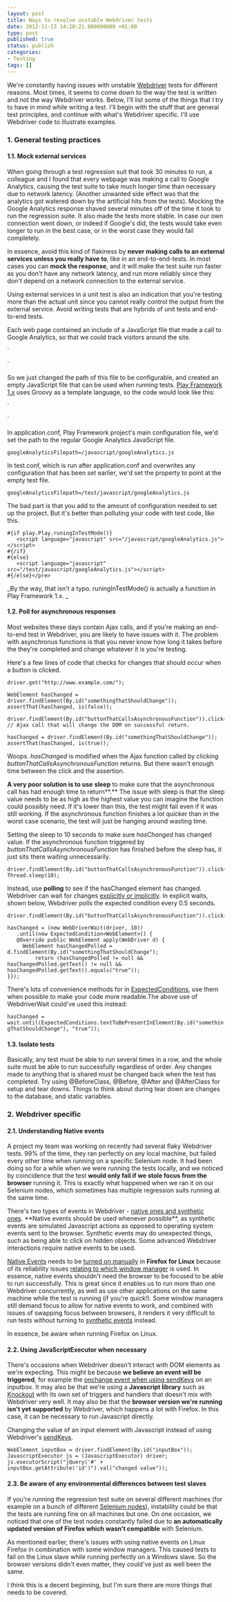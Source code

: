 ```yaml
---
layout: post
title: Ways to resolve unstable Webdriver tests
date: 2012-11-13 14:20:21.000000000 +01:00
type: post
published: true
status: publish
categories:
- Testing
tags: []
---
```

We're constantly having issues with unstable [Webdriver](http://code.google.com/p/selenium/ "http://code.google.com/p/selenium/") tests for different reasons. Most times, it seems to come down to the way the test is written and not the way Webdriver works. Below, I'll list some of the things that I try to have in mind while writing a test. I'll begin with the stuff that are general test principles, and continue with what's Webdriver specific. I'll use Webdriver code to illustrate examples.

### 1\. General testing practices

#### 1.1\. Mock external services

When going through a test regression suit that took 30 minutes to run, a colleague and I found that every webpage was making a call to Google Analytics, causing the test suite to take much longer time than necessary due to network latency. (Another unwanted side effect was that the analytics got watered down by the artificial hits from the tests). Mocking the Google Analytics response shaved several minutes off of the time it took to run the regression suite. It also made the tests more stable. In case our own connection went down, or indeed if Google's did, the tests would take even longer to run in the best case, or in the worst case they would fail completely.

In essence, avoid this kind of flakiness by **never making calls to an external services unless you really have to**, like in an end-to-end-tests. In most cases you can **mock the response**, and it will make the test suite run faster as you don't have any network latency, and run more reliably since they don't depend on a network connection to the external service.

Using external services in a unit test is also an indication that you're testing more than the actual unit since you cannot really control the output from the external service. Avoid writing tests that are hybrids of unit tests and end-to-end tests.

Each web page contained an include of a JavaScript file that made a call to Google Analytics, so that we could track visitors around the site.

`
<script language="javascript" src="/javascript/googleAnalytics.js"></script>
`

So we just changed the path of this file to be configurable, and created an empty JavaScript file that can be used when running tests. [Play Framework 1.x](http://www.playframework.org/ "http://www.playframework.org/") uses Groovy as a template language, so the code would look like this:

`
<script language="javascript" src="${googleAnalyticsFilepath}"></script></pre>
`

In application.conf, Play Framework project's main configuration file, we'd set the path to the regular Google Analytics JavaScript file.

`googleAnalyticsFilepath=/javascript/googleAnalytics.js`

In test.conf, which is run after application.conf and overwrites any configuration that has been set earlier, we'd set the property to point at the empty test file.

`googleAnalyticsFilepath=/test/javascript/googleAnalytics.js`

The bad part is that you add to the amount of configuration needed to set up the project. But it's better than polluting your code with test code, like this.

~~~
#{if play.Play.runingInTestMode()}
   <script language="javascript" src="/javascript/googleAnalytics.js"></script>
#{/if}
#{else}
   <script language="javascript" src="/test/javascript/googleAnalytics.js"></script>
#{/else}</pre>
~~~

_By the way, that isn't a typo. runingInTestMode() is actually a function in Play Framework 1.x. _

#### **1.2\. Poll for asynchronous responses**

Most websites these days contain Ajax calls, and if you're making an end-to-end test in Webdriver, you are likely to have issues with it. The problem with asynchronus functions is that you never know how long it takes before the they're completed and change whatever it is you're testing.

Here's a few lines of code that checks for changes that should occur when a button is clicked.

~~~
driver.get("http://www.example.com/");

WebElement hasChanged = driver.findElement(By.id("somethingThatShouldChange"));
assertThat(hasChanged, is(false));

driver.findElement(By.id("buttonThatCallsAsynchronousFunction")).click(); // Ajax call that will change the DOM on successful return.

hasChanged = driver.findElement(By.id("somethingThatShouldChange"));
assertThat(hasChanged, is(true));
~~~

Woops. _hasChanged_ is modified when the Ajax function called by clicking _buttonThatCallsAsynchronousFunction_ returns. But there wasn't enough time between the click and the assertion.

**A very poor solution is to use** **sleep** to make sure that the asynchronous call has had enough time to return**.** The issue with sleep is that the sleep value needs to be as high as the highest value you can imagine the function could possibly need. If it's lower than this, the test might fail even if it was still working. If the asynchronous function finishes a lot quicker than in the worst case scenario, the test will just be hanging around wasting time.

Setting the sleep to 10 seconds to make sure _hasChanged_ has changed value. If the asynchronous function triggered by _buttonThatCallsAsynchronousFunction_ has finished before the sleep has, it just sits there waiting unnecessarily.

~~~
driver.findElement(By.id("buttonThatCallsAsynchronousFunction")).click();
Thread.sleep(10);
~~~

Instead, use **polling** to see if the hasChanged element has changed. Webdriver can wait for changes [explicitly or implicitly](http://seleniumhq.org/docs/04_webdriver_advanced.html "http://seleniumhq.org/docs/04_webdriver_advanced.html"). In explicit waits, shown below, Webdriver polls the expected condition every 0.5 seconds.

~~~
driver.findElement(By.id("buttonThatCallsAsynchronousFunction")).click();

hasChanged = (new WebDriverWait(driver, 10))
   .until(new ExpectedCondition<WebElement>() {
   @Override public WebElement apply(WebDriver d) {
     WebElement hasChangedPolled = d.findElement(By.id("somethingThatShouldChange");
         return (hasChangedPolled != null && hasChangedPolled.getText() != null && hasChangedPolled.getText().equals("true"));
}});
~~~

There's lots of convenience methods for in [ExpectedConditions](http://selenium.googlecode.com/svn/trunk/docs/api/java/org/openqa/selenium/support/ui/ExpectedConditions.html "http://selenium.googlecode.com/svn/trunk/docs/api/java/org/openqa/selenium/support/ui/ExpectedConditions.html"), use them when possible to make your code more readable.The above use of WebdriverWait could've used this instead:

`hasChanged = wait.until(ExpectedConditions.textToBePresentInElement(By.id("somethingThatShouldChange"), "true"));`

#### 1.3\. Isolate tests

Basically, any test must be able to run several times in a row, and the whole suite must be able to run successfully regardless of order. Any changes made to anything that is shared must be changed back when the test has completed. Try using @BeforeClass, @Before, @After and @AfterClass for setup and tear downs. Things to think about during tear down are changes to the database, and static variables.

### 2\. Webdriver specific

#### 2.1\. Understanding Native events

A project my team was working on recently had several flaky Webdriver tests. 99% of the time, they ran perfectly on any local machine, but failed every other time when running on a specific Selenium node. It had been doing so for a while when we were running the tests locally, and we noticed by coincidence that the test **would only fail if we stole focus from the browser** running it. This is exactly what happened when we ran it on our Selenium nodes, which sometimes has multiple regression suits running at the same time.

There's two types of events in Webdriver - [native ones and synthetic ones](http://code.google.com/p/selenium/wiki/AdvancedUserInteractions#Introduction "http://code.google.com/p/selenium/wiki/AdvancedUserInteractions#Introduction"). **Native events should be used whenever possible**, as synthetic events are simulated Javascript actions as opposed to operating system events sent to the browser. Synthetic events may do unexpected things, such as being able to click on hidden objects. Some advanced Webdriver interactions require native events to be used.

[Native Events](http://code.google.com/p/selenium/wiki/NativeEventsOnLinux "http://code.google.com/p/selenium/wiki/TipsAndTricks") needs to be [turned on manually](http://code.google.com/p/selenium/wiki/TipsAndTricks "http://code.google.com/p/selenium/wiki/TipsAndTricks") in **Firefox for Linux** because of its reliability issues [relating to which window manager](http://code.google.com/p/selenium/wiki/NativeEventsOnLinux "http://code.google.com/p/selenium/wiki/NativeEventsOnLinux") is used. In essence, native events shouldn't need the browser to be focused to be able to run successfully. This is great since it enables us to run more than one Webdriver concurrently, as well as use other applications on the same machine while the test is running (if you're quick!). Some window managers still demand focus to allow for native events to work, and combined with issues of swapping focus between browsers, it renders it very difficult to run tests without turning to [synthetic events](http://my.safaribooksonline.com/book/programming/javascript/0596101996/events-and-event-handling/jscript5-chp-17-sect-7 "http://my.safaribooksonline.com/book/programming/javascript/0596101996/events-and-event-handling/jscript5-chp-17-sect-7") instead.

In essence, be aware when running Firefox on Linux.

#### 2.2\. Using JavaScriptExecutor when necessary

There's occasions when Webdriver doesn't interact with DOM elements as we're expecting. This might be because **we believe an event will be triggered**, for example the [onchange event when using sendKeys](http://code.google.com/p/selenium/wiki/FrequentlyAskedQuestions#Q:_The_%22onchange%22_event_doesn%27t_fire_after_a_call "http://code.google.com/p/selenium/wiki/FrequentlyAskedQuestions#Q:_The_%22onchange%22_event_doesn%27t_fire_after_a_call") on an inputbox. It may also be that we're using a **Javascript library** such as [Knockout](http://www.knockoutjs.com "http://www.knockoutjs.com") with its own set of triggers and handlers that doesn't mix with Webdriver very well. It may also be that the **browser version we're running isn't yet supported** by Webdriver, which happens a lot with Firefox. In this case, it can be necessary to run Javascript directly.

Changing the value of an input element with Javascript instead of using Webdriver's [sendKeys](http://selenium.googlecode.com/svn/trunk/docs/api/java/org/openqa/selenium/WebElement.html#sendKeys(java.lang.CharSequence...) "http://selenium.googlecode.com/svn/trunk/docs/api/java/org/openqa/selenium/WebElement.html#sendKeys(java.lang.CharSequence...)").

~~~
WebElement inputBox = driver.findElement(By.id("inputBox"));
JavascriptExecutor js = (JavascriptExecutor) driver;
js.executorScript("jQuery('#' + inputBox.getAttribute('id')").val("changed value"));
~~~

#### 2.3\. Be aware of any environmental differences between test slaves

If you're running the regression test suite on several different machines (for example on a bunch of different [Selenium nodes](http://selenium-grid.seleniumhq.org/ "http://selenium-grid.seleniumhq.org/")), instability could be that the tests are running fine on all machines but one. On one occasion, we noticed that one of the test nodes constantly failed due to **an automatically updated version of** **Firefox which wasn't compatible** with Selenium.

As mentioned earlier, there's issues with using native events on Linux Firefox in combination with some window managers. This caused tests to fail on the Linux slave while running perfectly on a Windows slave. So the browser versions didn't even matter, they could've just as well been the same.

I think this is a decent beginning, but I'm sure there are more things that needs to be covered.